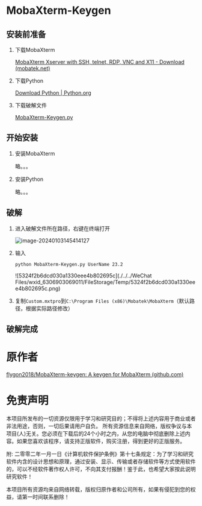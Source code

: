 # MobaXterm-Keygen

## 安装前准备

1. 下载MobaXterm

   [MobaXterm Xserver with SSH, telnet, RDP, VNC and X11 - Download (mobatek.net)](https://mobaxterm.mobatek.net/download.html)

2. 下载Python

   [Download Python | Python.org](https://www.python.org/downloads/)

3. 下载破解文件

   [MobaXterm-Keygen.py](https://github.com/owenxuan/MobaXterm-Keygen/raw/main/MobaXterm-Keygen.py)

## 开始安装

1. 安装MobaXterm

   略。。。

2. 安装Python

   略。。。

## 破解

1. 进入破解文件所在路径，右键在终端打开

   ![image-20240103145414127](./../../../AppData/Roaming/Typora/typora-user-images/image-20240103145414127.png)

2. 输入

   ```shell
   python MobaXterm-Keygen.py UserName 23.2
   ```

   ![5324f2b6dcd030a1330eee4b802695c](./../../WeChat Files/wxid_6306903069011/FileStorage/Temp/5324f2b6dcd030a1330eee4b802695c.png)

3. 复制`Custom.mxtpro`到`C:\Program Files (x86)\Mobatek\MobaXterm`（默认路径，根据实际路径修改）

## 破解完成

# 原作者

[flygon2018/MobaXterm-keygen: A keygen for MobaXterm (github.com)](https://github.com/flygon2018/MobaXterm-keygen)

# 免责声明

本项目所发布的一切资源仅限用于学习和研究目的；不得将上述内容用于商业或者非法用途，否则，一切后果请用户自负。 所有资源信息来自网络，版权争议与本项目(人)无关。您必须在下载后的24个小时之内，从您的电脑中彻底删除上述内容。如果您喜欢该程序，请支持正版软件，购买注册，得到更好的正版服务。

附: 二零零二年一月一日《计算机软件保护条例》第十七条规定：为了学习和研究软件内含的设计思想和原理，通过安装、显示、传输或者存储软件等方式使用软件的，可以不经软件著作权人许可，不向其支付报酬！鉴于此，也希望大家按此说明研究软件！

本项目所有资源均来自网络转载，版权归原作者和公司所有，如果有侵犯到您的权益，请第一时间联系删除！
